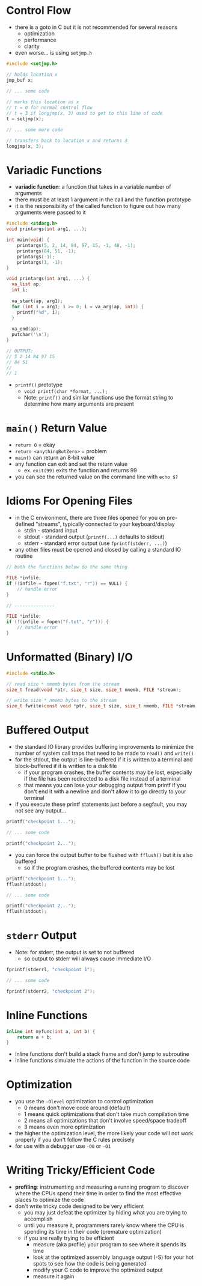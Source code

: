 # Control Flow
- there is a goto in C but it is not recommended for several reasons
    - optimization
    - performance
    - clarity
- even worse... is using `setjmp.h`

```c
#include <setjmp.h>

// holds location x
jmp_buf x;
  
// ... some code

// marks this location as x
// t = 0 for normal control flow
// t = 3 if longjmp(x, 3) used to get to this line of code
t = setjmp(x);

// ... some more code

// transfers back to location x and returns 3
longjmp(x, 3);
```

# Variadic Functions
- **variadic function**: a function that takes in a variable number of arguments
- there must be at least 1 argument in the call and the function prototype
- it is the responsibility of the called function to figure out how many arguments were passed to it

```c
#include <stdarg.h>
void printargs(int arg1, ...);

int main(void) {
	printargs(5, 2, 14, 84, 97, 15, -1, 48, -1);
	printargs(84, 51, -1);
	printargs(-1);
	printargs(1, -1);
}

void printargs(int arg1, ...) {
  va_list ap;
  int i;
  
  va_start(ap, arg1);
  for (int i = arg1; i >= 0; i = va_arg(ap, int)) {
  	printf("%d", i);
  }
  
  va_end(ap);
  putchar('\n');
}

// OUTPUT:
// 5 2 14 84 97 15
// 84 51
//
// 1
```

- `printf()` prototype
    - `void printf(char *format, ...);`
    - Note: `printf()` and similar functions use the format string to determine how many arguments are present

# `main()` Return Value
-   `return 0`  = okay
-   `return <anythingButZero>` = problem
-   `main()` can return an 8-bit value
-   any function can exit and set the return value
    -   ex. `exit(99)` exits the function and returns 99
-   you can see the returned value on the command line with `echo $?`

# Idioms For Opening Files
-   in the C environment, there are three files opened for you on pre-defined "streams", typically connected to your keyboard/display
    -   stdin - standard input
    -   stdout - standard output (`printf(...)` defaults to stdout)
    -   stderr - standard error output (use `fprintf(stderr, ...)`)
-   any other files must be opened and closed by calling a standard IO routine

```c
// both the functions below do the same thing

FILE *infile;
if ((infile = fopen("f.txt", "r")) == NULL) {
	// handle error
}

// ---------------

FILE *infile;
if (!(infile = fopen("f.txt", "r"))) {
	// handle error
}
```

# Unformatted (Binary) I/O
```c
#include <stdio.h>

// read size * nmemb bytes from the stream
size_t fread(void *ptr, size_t size, size_t nmemb, FILE *stream);

// write size * nmemb bytes to the stream
size_t fwrite(const void *ptr, size_t size, size_t nmemb, FILE *stream);
```

# Buffered Output
-   the standard IO library provides buffering improvements to minimize the number of system call traps that need to be made to `read()` and `write()`
-   for the stdout, the output is line-buffered if it is written to a terminal and block-buffered if it is written to a disk file
    -   if your program crashes, the buffer contents may be lost, especially if the file has been redirected to a disk file instead of a terminal
    -   that means you can lose your debugging output from printf if you don't end it with a newline and don't allow it to go directly to your terminal
-   if you execute these printf statements just before a segfault, you may not see any output...

```c
printf("checkpoint 1...");

// ... some code

printf("checkpoint 2...");
```

-   you can force the output buffer to be flushed with `fflush()` but it is also buffered
    -   so if the program crashes, the buffered contents may be lost

```c
printf("checkpoint 1...");
fflush(stdout);

// ... some code

printf("checkpoint 2...");
fflush(stdout);
```

# `stderr` Output
-   Note: for stderr, the output is set to not buffered
    -   so output to stderr will always cause immediate I/O

```c
fprintf(stderrl, "checkpoint 1");

// ... some code

fprintf(stderr2, "checkpoint 2");
```

# Inline Functions
```c
inline int myfunc(int a, int b) {
	return a + b;
}
```

-   inline functions don't build a stack frame and don't jump to subroutine
-   inline functions simulate the actions of the function in the source code

# Optimization
-   you use the `-Olevel` optimization to control optimization
    -   0 means don't move code around (default)
    -   1 means quick optimizations that don't take much compilation time
    -   2 means all optimizations that don't involve speed/space tradeoff
    -   3 means even more optimization
-   the higher the optimization level, the more likely your code will not work properly if you don't follow the C rules precisely
-   for use with a debugger use `-O0` or `-O1`

# Writing Tricky/Efficient Code
-   **profiling**: instrumenting and measuring a running program to discover where the CPUs spend their time in order to find the most effective places to optimize the code
-   don't write tricky code designed to be very efficient
    -   you may just defeat the optimizer by hiding what you are trying to accomplish
    -   until you measure it, programmers rarely know where the CPU is spending its time in their code (premature optimization)
    -   if you are really trying to be efficient
        -   measure (aka profile) your program to see where it spends its time
        -   look at the optimized assembly language output (-S) for your hot spots to see how the code is being generated
        -   modify your C code to improve the optimized output
        -   measure it again

